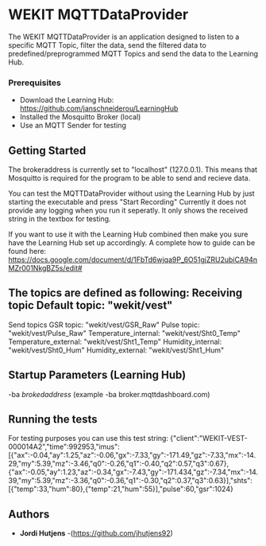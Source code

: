 # WEKIT MQTTDataProvider
The WEKIT MQTTDataProvider is an application designed to listen to a specific MQTT Topic, 
filter the data, send the filtered data to predefined/preprogrammed MQTT Topics and send the data to the Learning Hub.

### Prerequisites
- Download the Learning Hub: https://github.com/janschneiderou/LearningHub
- Installed the Mosquitto Broker (local)
- Use an  MQTT Sender for testing 

## Getting Started
The brokeraddress is currently set to "localhost" (127.0.0.1). This means that Mosquitto is required for the program to be able to send and recieve data.

You can test the MQTTDataProvider without using the Learning Hub by just starting the executable and press "Start Recording"
Currently it does not provide any logging when you run it seperatly. It only shows the received string in the textbox for testing.

If you want to use it with the Learning Hub combined then make you sure have the Learning Hub set up accordingly. 
A complete how to guide can be found here: https://docs.google.com/document/d/1FbTd6wjqa9P_6O51gjZRU2ubiCA94nMZr001NkgBZ5s/edit#

The topics are defined as following:
Receiving topic
Default topic:	 		"wekit/vest"
-----------------------------------------------
Send topics
GSR topic:				"wekit/vest/GSR_Raw"
Pulse topic:			"wekit/vest/Pulse_Raw"
Temperature_internal:	"wekit/vest/Sht0_Temp"	
Temperature_external:	"wekit/vest/Sht1_Temp"
Humidity_internal:		"wekit/vest/Sht0_Hum"
Humidity_external:		"wekit/vest/Sht1_Hum"

## Startup Parameters (Learning Hub)
-ba *brokedaddress* (example -ba broker.mqttdashboard.com) 


## Running the tests
For testing purposes you can use this test string: 
{"client":"WEKIT-VEST-000014A2","time":992953,"imus":[{"ax":-0.04,"ay":1.25,"az":-0.06,"gx":-7.33,"gy":-171.49,"gz":-7.33,"mx":-14.29,"my":5.39,"mz":-3.46,"q0":-0.26,"q1":-0.40,"q2":0.57,"q3":0.67},{"ax":-0.05,"ay":1.23,"az":-0.34,"gx":-7.43,"gy":-171.434,"gz":-7.34,"mx":-14.39,"my":5.39,"mz":-3.36,"q0":-0.36,"q1":-0.30,"q2":0.37,"q3":0.63}],"shts":[{"temp":33,"hum":80},{"temp":21,"hum":55}],"pulse":60,"gsr":1024}

## Authors
* **Jordi Hutjens** -(https://github.com/jhutjens92)